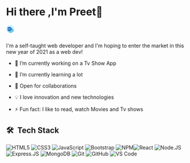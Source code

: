 # Hi there ,I'm Preet👋

[<img align="left" alt="preet | Hotmail" width="22px" src="./icons/outlook.svg" />][hotmail]

<br />
<br />

I'm a self-taught web developer and I'm hoping to enter the market in this new year of 2021 as a web dev!

- 🔭 I’m currently working on a Tv Show App

- 🌱 I’m currently learning a lot

- 👯 Open for collaborations

- 💡 I love innovation and new technologies

- ⚡ Fun fact: I like to read, watch Movies and Tv shows

## 🛠 &nbsp;Tech Stack

![HTML5](https://img.shields.io/badge/-HTML5-E34F26?style=plastic&logo=html5&logoColor=white) ![CSS3](https://img.shields.io/badge/-CSS3-1572B6?style=plastic&logo=css3) ![JavaScript](https://img.shields.io/badge/-JavaScript-black?style=plastic&logo=javascript) ![Bootstrap](https://img.shields.io/badge/-Bootstrap-563D7C?style=plastic&logo=bootstrap) ![NPM](https://img.shields.io/badge/-NPM-CB3837?style=flat&logo=npm&logoColor=white)![React](https://img.shields.io/badge/-React-3b2e5a?style=plastic&logo=react) ![Node.JS](https://img.shields.io/badge/-Node.JS-black?style=plastic&logo=Node.js) ![Express.JS](https://img.shields.io/badge/-Express.JS-c7b198?style=plastic&logo=Express.JS) ![MongoDB](https://img.shields.io/badge/-MongoDB-black?style=plastic&logo=mongodb) ![Git](https://img.shields.io/badge/-Git-F05032?style=flat&logo=git&logoColor=white) ![GitHub](https://img.shields.io/badge/-GitHub-181717?style=plastic&logo=github) ![VS Code](https://img.shields.io/badge/-VS%20Code-007ACC?style=plastic&logo=visual-studio-code)

[hotmail]: mailto:singhsukhpreet@hotmail.com
